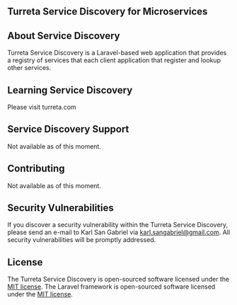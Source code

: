 ## Turreta Service Discovery for Microservices</p>

## About Service Discovery

Turreta Service Discovery is a Laravel-based web application that provides a registry of services that each client application that register and lookup other services. 

## Learning Service Discovery

Please visit turreta.com

## Service Discovery Support

Not available as of this moment.

## Contributing

Not available as of this moment.

## Security Vulnerabilities

If you discover a security vulnerability within the Turreta Service Discovery, please send an e-mail to Karl San Gabriel via [karl.sangabriel@gmail.com](mailto:karl.sangabriel@gmail.com). All security vulnerabilities will be promptly addressed.

## License

The Turreta Service Discovery is open-sourced software licensed under the [MIT license](https://opensource.org/licenses/MIT).
The Laravel framework is open-sourced software licensed under the [MIT license](https://opensource.org/licenses/MIT).
